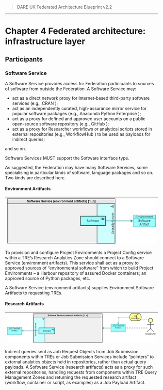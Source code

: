 > DARE UK Federated Architecture Blueprint  v2.2
----

# Chapter 4 Federated architecture: infrastructure layer
## Participants
### Software Service

A Software Service provides access for Federation participants to sources of software from outside the Federation. 
A Software Service may:
 - act as a direct network proxy for Internet-based third-party software services (e.g., CRAN );
 - act as an independently curated, high-assurance mirror service for popular software packages (e.g., Anaconda Python Enterprise ); 
 - act as a proxy for defined and approved user accounts on a public open-source software repository (e.g., GitHub );
 - act as a proxy for Researcher workflows or analytical scripts stored in external repositories (e.g., WorkflowHub ) to be used as payloads for indirect queries;

and so on.

Software Services MUST support the Software interface type. 

As suggested, the Federation may have many Software Services, some specialising in particular kinds of software, language packages and so on. Two kinds are described here.


#### Environment Artifacts

| [![Index service](../assets/images/federation-2-TRE_Federation_Elements_SSEA.jpg)](../assets/images/federation-2-TRE_Federation_Elements_SSEA.jpg) |
| ---- |

To provision and configure Project Environments a Project Config service within a TRE’s Research Analytics Zone should connect to a Software Service (environment artifacts). This service shall act as a proxy to approved sources of “environmental software” from which to build Project Environments – a Harbour repository of assured Docker containers; an approved source of Python packages, etc.

A Software Service (environment artifacts) supplies Environment Software Artifacts to requesting TREs.


#### Research Artifacts
 
| [![Index service](../assets/images/federation-2-TRE_Federation_Elements_SSRA.jpg)](../assets/images/federation-2-TRE_Federation_Elements_SSRA.jpg) |
| ---- |

Indirect queries sent as Job Request Objects from Job Submission components within TREs or Job Submission Services include “pointers” to external analytics objects held in repositories, rather than actual query payloads. A Software Service (research artifacts) acts as a proxy for such external repositories, handling requests from components within TRE Query Management Zones and returning the requested research artifact (workflow, container or script, as examples) as a Job Payload Artifact.





